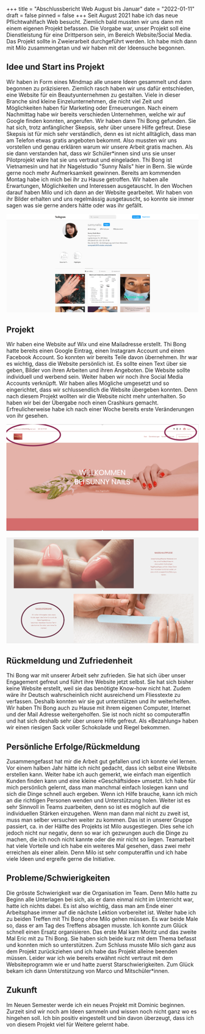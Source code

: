 +++
title = "Abschlussbericht Web August bis Januar"
date = "2022-01-11"
draft = false
pinned = false
+++
Seit August 2021 habe ich das neue Pflichtwahlfach Web besucht. Ziemlich bald mussten wir uns dann mit einem eigenen Projekt befassen. Die Vorgabe war, unser Projekt soll eine Dienstleistung für eine Drittperson sein, im Bereich Website/Social Media. Das Projekt sollte in Zweierarbeit durchgeführt werden. Ich habe mich dann mit Milo zusammengetan und wir haben mit der Ideensuche begonnen. 

## Idee und Start ins Projekt

Wir haben in Form eines Mindmap alle unsere Ideen gesammelt und dann begonnen zu präzisieren. Ziemlich rasch haben wir uns dafür entschieden, eine Website für ein Beautyunternehmen zu gestalten. Viele in dieser Branche sind kleine Einzelunternehmen, die nicht viel Zeit und Möglichkeiten haben für Marketing oder Erneuerungen. Nach einem Nachmittag habe wir bereits verschieden Unternehmen, welche wir auf Google finden konnten, angerufen. 
Wir haben dann Thi Bong gefunden. Sie hat sich, trotz anfänglicher Skepsis, sehr über unsere Hilfe gefreut. Diese Skepsis ist für mich sehr verständlich, denn es ist nicht alltäglich, dass man am Telefon etwas gratis angeboten bekommt. Also mussten wir uns vorstellen und genau erklären warum wir unsere Arbeit gratis machen. Als sie dann verstanden hat, dass wir Schüler*innen sind uns sie unser Pilotprojekt wäre hat sie uns vertraut und eingeladen. Thi Bong ist Vietnamesin und hat ihr  Nagelstudio "Sunny Nails" hier in Bern. Sie würde gerne noch mehr Aufmerksamkeit gewinnen. Bereits am kommenden Montag habe ich mich bei ihr zu Hause getroffen. Wir haben alle Erwartungen, Möglichkeiten und Interessen ausgetauscht. In den Wochen darauf haben Milo und ich dann an der Website gearbeitet. Wir haben von ihr Bilder erhalten und uns regelmässig ausgetauscht, so konnte sie immer sagen was sie gerne anders hätte oder was ihr gefällt.

![Thi Bong hatte bereits einen Instagram Account um ihre Arbeiten zu Teilen. Neu hat sie auch ihre Website verlinkt und ihre Follower können mehr über sie erfahren. ](instagramm.png "Thi Bong ")

## Projekt

Wir haben eine Website auf Wix und eine Mailadresse erstellt. Thi Bong hatte bereits einen Google Eintrag, einen Instagram Account und einen Facebook Account. So konnten wir bereits Teile davon übernehmen. 
Ihr war es wichtig, dass die Website persönlich ist. Es sollte einen Text über sie geben, Bilder von ihren Arbeiten und ihren Angeboten. Die Website sollte individuell und werbend sein. Weiter haben wir noch ihre Social Media Accounts verknüpft. 
Wir haben alles Mögliche umgesetzt und so eingerichtet, dass wir schlussendlich die Website übergeben konnten. Denn nach diesem Projekt wollten wir die Website nicht mehr unterhalten. So haben wir bei der Übergabe noch einen Crashkurs gemacht. Erfreulicherweise habe ich nach einer Woche bereits erste Veränderungen von ihr gesehen. 

![Auf jeder Seite kann man ihre Kontaktdaten sehen und direkt auf die Social Media Accounts wechseln. Die Startseite entspricht  ihrer Social identity.](bild-sunnynails-1-.png "Startseite der Website")

![Hier sieht man wie Thi Bong ihre Angebote vermarktet. Sie hat zu allen Dienstleistungen einen kleinen Text um die Arbeit hervorzuheben und zu individualisieren.](unbenannt-1-.png "Angebote ")

## Rückmeldung und Zufriedenheit

Thi Bong war mit unserer Arbeit sehr zufrieden. Sie hat sich über unser Engagement gefreut und führt ihre Website jetzt selbst. Sie hat sich bisher keine Website erstellt, weil sie das benötigte Know-how nicht hat. Zudem wäre ihr Deutsch wahrscheinlich nicht ausreichend um Fliesstexte zu verfassen. Deshalb konnten wir sie gut unterstützen und ihr weiterhelfen. Wir haben Thi Bong auch zu Hause mit ihrem eigenen Computer, Internet und der Mail Adresse weitergeholfen. Sie ist noch nicht so computeraffin und hat sich deshalb sehr über unsere Hilfe gefreut. Als «Bezahlung» haben wir einen riesigen Sack voller Schokolade und Riegel bekommen. 

## Persönliche Erfolge/Rückmeldung

Zusammengefasst hat mir die Arbeit gut gefallen und ich konnte viel lernen. Vor einem halben Jahr hätte ich nicht gedacht, dass ich selbst eine Website erstellen kann. Weiter habe ich auch gemerkt, wie einfach man eigentlich Kunden finden kann und eine kleine «Geschäftsidee» umsetzt. Ich habe für mich persönlich gelernt, dass man manchmal einfach loslegen kann und sich die Dinge schnell auch ergeben. Wenn ich Hilfe brauche, kann ich mich an die richtigen Personen wenden und Unterstützung holen. Weiter ist es sehr Sinnvoll in Teams zuarbeiten, denn so ist es möglich auf die individuellen Stärken einzugehen. Wenn man dann mal nicht zu zweit ist, muss man selber versuchen weiter zu kommen. Das ist in unserer Gruppe passiert, ca. in der Hälfte des Projekts ist Milo ausgestiegen. Dies sehe ich jedoch nicht nur negativ, denn so war ich gezwungen auch die Dinge zu machen, die ich noch nicht kannte oder die mir nicht so liegen. Teamarbeit hat viele Vorteile und ich habe ein weiteres Mal gesehen, dass zwei mehr erreichen als einer allein. Denn Milo ist sehr computeraffin und ich habe viele Ideen und ergreife gerne die Initiative. 

## Probleme/Schwierigkeiten

Die grösste Schwierigkeit war die Organisation im Team. Denn Milo hatte zu Beginn alle Unterlagen bei sich, als er dann einmal nicht im Unterricht war, hatte ich nichts dabei. Es ist also wichtig, dass man am Ende einer Arbeitsphase immer auf die nächste Lektion vorbereitet ist. Weiter habe ich zu beiden Treffen mit Thi Bong ohne Milo gehen müssen. Es war beide Male so, dass er am Tag des Treffens absagen musste. Ich konnte zum Glück schnell einen Ersatz organisieren. Das erste Mal kam Moritz und das zweite Mal Eric mit zu Thi Bong. Sie haben sich beide kurz mit dem Thema befasst und konnten mich so unterstützen. Zum Schluss musste Milo sich ganz aus dem Projekt zurückziehen und ich habe das Projekt alleine beenden müssen. Leider war ich wie bereits erwähnt nicht vertraut mit dem Websiteprogramm wie er und hatte zuerst Starschwierigkeiten. Zum Glück bekam ich dann Unterstützung von Marco und Mitschüler*innen. 

## Zukunft 

Im Neuen Semester werde ich ein neues Projekt mit Dominic beginnen. Zurzeit sind wir noch am Ideen sammeln und wissen noch nicht ganz wo es hingehen soll. Ich bin positiv eingestellt und bin davon überzeugt, dass ich von diesem Projekt viel für Weitere gelernt habe.